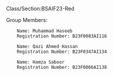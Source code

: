Class/Section:BSAIF23-Red

Group Members:

        Name: Muhammad Haseeb
        Registration Number: B23F0083AI116
        
        Name: Qazi Ahmed Hassan
        Registration Number: B23F0347AI134
        
        Name: Hamza Saboor
        Registration Number: B23F0066AI138
